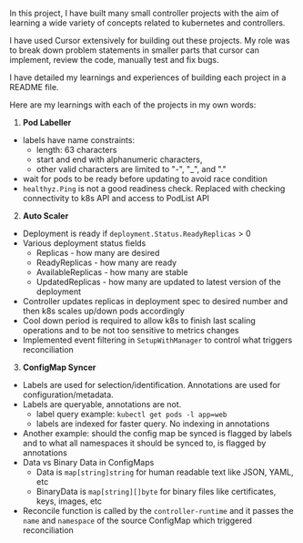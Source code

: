 In this project, I have built many small controller projects with the aim of learning a wide variety of concepts related to kubernetes and controllers.

I have used Cursor extensively for building out these projects. My role was to break down problem statements in smaller parts that cursor can implement, review the code, manually test and fix bugs.

I have detailed my learnings and experiences of building each project in a README file.

Here are my learnings with each of the projects in my own words:

1. **Pod Labeller**
- labels have name constraints:
    - length: 63 characters
    - start and end with alphanumeric characters,
    - other valid characters are limited to "-", "_", and "."
- wait for pods to be ready before updating to avoid race condition
- `healthyz.Ping` is not a good readiness check. Replaced with checking connectivity to k8s API and access to PodList API

2. **Auto Scaler**
- Deployment is ready if `deployment.Status.ReadyReplicas` > 0
- Various deployment status fields
  - Replicas - how many are desired
  - ReadyReplicas - how many are ready
  - AvailableReplicas - how many are stable
  - UpdatedReplicas - how many are updated to latest version of the deployment
- Controller updates replicas in deployment spec to desired number and then k8s scales up/down pods accordingly
- Cool down period is required to allow k8s to finish last scaling operations and to be not too sensitive to metrics changes
- Implemented event filtering in `SetupWithManager` to control what triggers reconciliation

3. **ConfigMap Syncer**
- Labels are used for selection/identification. Annotations are used for configuration/metadata.
- Labels are queryable, annotations are not.
    - label query example: `kubectl get pods -l app=web`
    - labels are indexed for faster query. No indexing in annotations
- Another example: should the config map be synced is flagged by labels and to what all namespaces it should be synced to, is flagged by annotations
- Data vs Binary Data in ConfigMaps
    - Data is `map[string]string` for human readable text like JSON, YAML, etc
    - BinaryData is `map[string][]byte` for binary files like certificates, keys, images, etc
- Reconcile function is called by the `controller-runtime` and it passes the `name` and `namespace` of the source ConfigMap which triggered reconciliation
